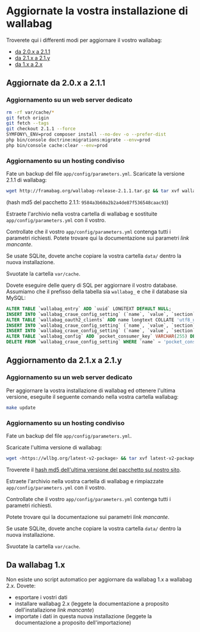 Aggiornate la vostra installazione di wallabag
==============================================

Troverete qui i differenti modi per aggiornare il vostro wallabag:

-   [da 2.0.x a 2.1.1](#upgrade-from-2-0-x-to-2-1-1)
-   [da 2.1.x a 2.1.y](#upgrading-from-2-1-x-to-2-1-y)
-   [da 1.x a 2.x](#from-wallabag-1-x)

Aggiornate da 2.0.x a 2.1.1
---------------------------

### Aggiornamento su un web server dedicato

```bash
rm -rf var/cache/*
git fetch origin
git fetch --tags
git checkout 2.1.1 --force
SYMFONY\_ENV=prod composer install --no-dev -o --prefer-dist
php bin/console doctrine:migrations:migrate --env=prod
php bin/console cache:clear --env=prod
```

### Aggiornamento su un hosting condiviso

Fate un backup del file `app/config/parameters.yml`. Scaricate la
versione 2.1.1 di wallabag:

```bash
wget http://framabag.org/wallabag-release-2.1.1.tar.gz && tar xvf wallabag-release-2.1.1.tar.gz
```

(hash md5 del pacchetto 2.1.1: `9584a3b60a2b2a4de87f536548caac93`)

Estraete l'archivio nella vostra cartella di wallabag e sostituite
`app/config/parameters.yml` con il vostro.

Controllate che il vostro `app/config/parameters.yml` contenga tutti i
parametri richiesti. Potete trovare qui la documentazione sui parametri
*link mancante*.

Se usate SQLite, dovete anche copiare la vostra cartella `data/` dentro
la nuova installazione.

Svuotate la cartella `var/cache`.

Dovete eseguire delle query di SQL per aggiornare il vostro database.
Assumiamo che il prefisso della tabella sia `wallabag_` e che il
database sia MySQL:

```sql
ALTER TABLE `wallabag_entry` ADD `uuid` LONGTEXT DEFAULT NULL;
INSERT INTO `wallabag_craue_config_setting` (`name`, `value`, `section`) VALUES ('share_public', '1', 'entry');
ALTER TABLE `wallabag_oauth2_clients` ADD name longtext COLLATE 'utf8_unicode_ci' DEFAULT NULL;
INSERT INTO `wallabag_craue_config_setting` (`name`, `value`, `section`) VALUES ('import_with_redis', '0', 'import');
INSERT INTO `wallabag_craue_config_setting` (`name`, `value`, `section`) VALUES ('import_with_rabbitmq', '0', 'import');
ALTER TABLE `wallabag_config` ADD `pocket_consumer_key` VARCHAR(255) DEFAULT NULL;
DELETE FROM `wallabag_craue_config_setting` WHERE `name` = 'pocket_consumer_key';
```

Aggiornamento da 2.1.x a 2.1.y
------------------------------

### Aggiornamento su un web server dedicato

Per aggiornare la vostra installazione di wallabag ed ottenere l'ultima
versione, eseguite il seguente comando nella vostra cartella wallabag:

```bash
make update
```

### Aggiornamento su un hosting condiviso

Fate un backup del file `app/config/parameters.yml`.

Scaricate l'ultima versione di wallabag:

```bash
wget <https://wllbg.org/latest-v2-package> && tar xvf latest-v2-package
```

Troverete il [hash md5 dell'ultima versione del pacchetto sul nostro
sito](https://static.wallabag.org/releases/).

Estraete l'archivio nella vostra cartella di wallabag e rimpiazzate
`app/config/parameters.yml` con il vostro.

Controllate che il vostro `app/config/parameters.yml` contenga tutti i
parametri richiesti.

Potete trovare qui la documentazione sui parametri *link mancante*.

Se usate SQLite, dovete anche copiare la vostra cartella `data/` dentro
la nuova installazione.

Svuotate la cartella `var/cache`.

Da wallabag 1.x
---------------

Non esiste uno script automatico per aggiornare da wallabag 1.x a
wallabag 2.x. Dovete:

-   esportare i vostri dati
-   installare wallabag 2.x (leggete la documentazione a proposito
    dell'installazione *link mancante*)
-   importate i dati in questa nuova installazione (leggete la
    documentazione a proposito dell'importazione)

